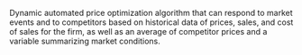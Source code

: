 Dynamic automated price optimization algorithm that can respond to market events and to competitors based on historical data of prices, sales, and cost of sales for the firm, as well as an average of competitor prices and a variable summarizing market conditions.
